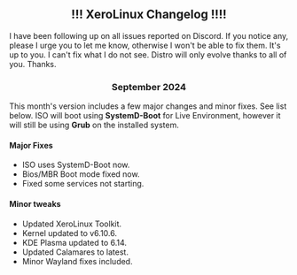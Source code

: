 <h2 align="center">!!! XeroLinux Changelog !!!!</h2>

I have been following up on all issues reported on Discord. If you notice any, please I urge you to let me know, otherwise I won't be able to fix them. It's up to you. I can't fix what I do not see. Distro will only evolve thanks to all of you. Thanks.

<h3 align="center">September 2024</h3>

This month's version includes a few major changes and minor fixes. See list below. ISO will boot using **SystemD-Boot** for Live Environment, however it will still be using **Grub** on the installed system.

#### Major Fixes

- ISO uses SystemD-Boot now.
- Bios/MBR Boot mode fixed now.
- Fixed some services not starting.

#### Minor tweaks

- Updated XeroLinux Toolkit.
- Kernel updated to v6.10.6.
- KDE Plasma updated to 6.14.
- Updated Calamares to latest.
- Minor Wayland fixes included.
